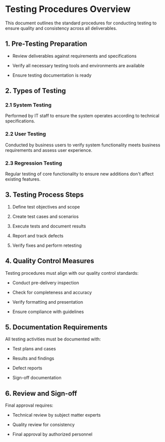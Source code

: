 # Testing Procedures Overview

This document outlines the standard procedures for conducting testing to ensure quality and consistency across all deliverables.

## 1. Pre-Testing Preparation

- Review deliverables against requirements and specifications

- Verify all necessary testing tools and environments are available

- Ensure testing documentation is ready

## 2. Types of Testing

### 2.1 System Testing

Performed by IT staff to ensure the system operates according to technical specifications.

### 2.2 User Testing

Conducted by business users to verify system functionality meets business requirements and assess user experience.

### 2.3 Regression Testing

Regular testing of core functionality to ensure new additions don't affect existing features.

## 3. Testing Process Steps

1. Define test objectives and scope

1. Create test cases and scenarios

1. Execute tests and document results

1. Report and track defects

1. Verify fixes and perform retesting

## 4. Quality Control Measures

Testing procedures must align with our quality control standards:

- Conduct pre-delivery inspection

- Check for completeness and accuracy

- Verify formatting and presentation

- Ensure compliance with guidelines

## 5. Documentation Requirements

All testing activities must be documented with:

- Test plans and cases

- Results and findings

- Defect reports

- Sign-off documentation

## 6. Review and Sign-off

Final approval requires:

- Technical review by subject matter experts

- Quality review for consistency

- Final approval by authorized personnel

<!-- Unsupported block type: callout -->